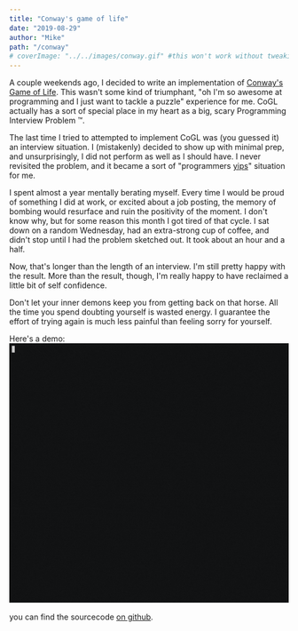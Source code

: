 ```yaml
---
title: "Conway's game of life"
date: "2019-08-29"
author: "Mike"
path: "/conway"
# coverImage: "../../images/conway.gif" #this won't work without tweaking how graphql embeds images
---
```


A couple weekends ago, I decided to write an implementation of [Conway's Game of Life](https://en.wikipedia.org/wiki/Conway%27s_Game_of_Life).  This wasn't some kind of triumphant, "oh I'm so awesome at programming and I just want to tackle a puzzle" experience for me.  CoGL actually has a sort of special place in my heart as a big, scary Programming Interview Problem ™️.

The last time I tried to attempted to implement CoGL was (you guessed it) an interview situation.  I (mistakenly) decided to show up with minimal prep, and unsurprisingly, I did not perform as well as I should have.  I never revisited the problem, and it became a sort of "programmers [yips](https://en.wikipedia.org/wiki/Yips)" situation for me. 

I spent almost a year mentally berating myself.  Every time I would be proud of something I did at work, or excited about a job posting, the memory of bombing would resurface and ruin the positivity of the moment.  I don't know why, but for some reason this month I got tired of that cycle.  I sat down on a random Wednesday, had an extra-strong cup of coffee, and didn't stop until I had the problem sketched out.  It took about an hour and a half.

Now, that's longer than the length of an interview. I'm still pretty happy with the result.  More than the result, though, I'm really happy to have reclaimed a little bit of self confidence. 

Don't let your inner demons keep you from getting back on that horse.  All the time you spend doubting yourself is wasted energy.  I guarantee the effort of trying again is much less painful than feeling sorry for yourself.

Here's a demo:
![conway-demo](./conway_small.gif)

you can find the sourcecode [on github](https://github.com/mspiegel31/conways_game_of_life).